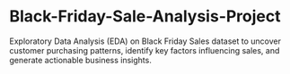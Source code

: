 # Black-Friday-Sale-Analysis-Project
Exploratory Data Analysis (EDA) on Black Friday Sales dataset to uncover customer purchasing patterns, identify key factors influencing sales, and generate actionable business insights.
